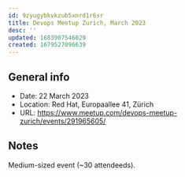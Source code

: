 ```yaml
---
id: 9zyugybkvkzub5xnrd1r6sr
title: Devops Meetup Zurich, March 2023
desc: ''
updated: 1683907546029
created: 1679527096639
---
```


## General info

- Date: 22 March 2023
- Location: Red Hat, Europaallee 41, Zürich
- URL: https://www.meetup.com/devops-meetup-zurich/events/291965605/

## Notes

Medium-sized event (~30 attendeeds).
